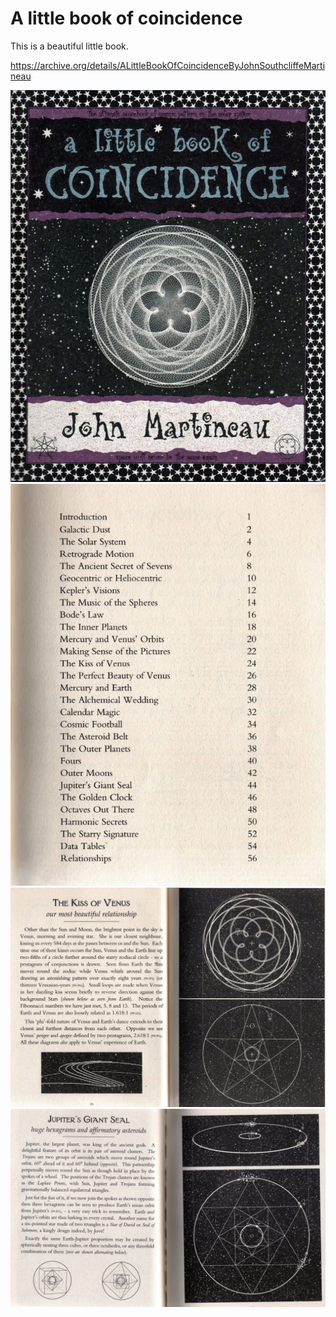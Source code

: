 # A little book of coincidence

This is a beautiful little book.

https://archive.org/details/ALittleBookOfCoincidenceByJohnSouthcliffeMartineau

![](img/martineau1.jpg)
![](img/martineau2.jpg)
![](img/martineau3.jpg)
![](img/martineau5.jpg)